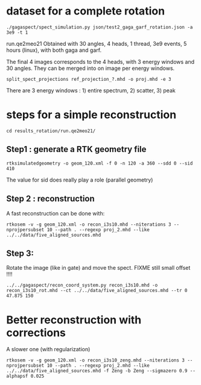 

# dataset for a complete rotation 

    ./gagaspect/spect_simulation.py json/test2_gaga_garf_rotation.json -a 3e9 -t 1

run.qe2meo21
Obtained with 30 angles, 4 heads, 1 thread, 3e9 events, 5 hours (linux), with both gaga and garf. 

The final 4 images corresponds to the 4 heads, with 3 energy windows and 30 angles. They can be merged into on image per energy windows. 

    split_spect_projections ref_projection_?.mhd -o proj.mhd -e 3

There are 3 energy windows : 1) entire spectrum, 2) scatter, 3) peak


# steps for a simple reconstruction 

    cd results_rotation/run.qe2meo21/

## Step1 : generate a RTK geometry file

    rtksimulatedgeometry -o geom_120.xml -f 0 -n 120 -a 360 --sdd 0 --sid 410

The value for sid does really play a role (parallel geometry)

## Step 2 : reconstruction

A fast reconstruction can be done with: 

    rtkosem -v -g geom_120.xml -o recon_i3s10.mhd --niterations 3 --nprojpersubset 10 --path . --regexp proj_2.mhd --like ../../data/five_aligned_sources.mhd

## Step 3: 

Rotate the image (like in gate) and move the spect. FIXME still small offset !!!!

    ../../gagaspect/recon_coord_system.py recon_i3s10.mhd -o recon_i3s10_rot.mhd --ct ../../data/five_aligned_sources.mhd --tr 0 47.875 150


# Better reconstruction with corrections 

A slower one (with regularization)

    rtkosem -v -g geom_120.xml -o recon_i3s10_zeng.mhd --niterations 3 --nprojpersubset 10 --path . --regexp proj_2.mhd --like ../../data/five_aligned_sources.mhd -f Zeng -b Zeng --sigmazero 0.9 --alphapsf 0.025


